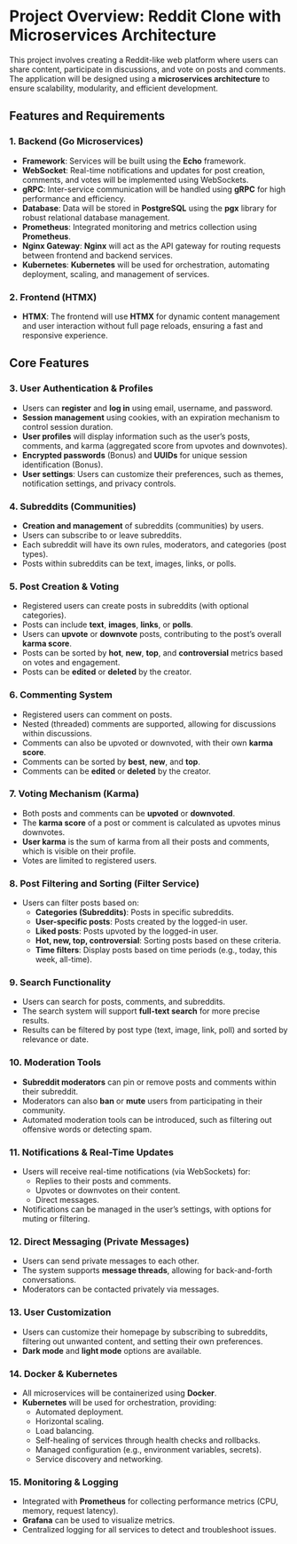 # Project Overview: Reddit Clone with Microservices Architecture

This project involves creating a Reddit-like web platform where users can share content, participate in discussions, and vote on posts and comments. The application will be designed using a **microservices architecture** to ensure scalability, modularity, and efficient development.

## Features and Requirements

### 1. Backend (Go Microservices)
- **Framework**: Services will be built using the **Echo** framework.
- **WebSocket**: Real-time notifications and updates for post creation, comments, and votes will be implemented using WebSockets.
- **gRPC**: Inter-service communication will be handled using **gRPC** for high performance and efficiency.
- **Database**: Data will be stored in **PostgreSQL** using the **pgx** library for robust relational database management.
- **Prometheus**: Integrated monitoring and metrics collection using **Prometheus**.
- **Nginx Gateway**: **Nginx** will act as the API gateway for routing requests between frontend and backend services.
- **Kubernetes**: **Kubernetes** will be used for orchestration, automating deployment, scaling, and management of services.

### 2. Frontend (HTMX)
- **HTMX**: The frontend will use **HTMX** for dynamic content management and user interaction without full page reloads, ensuring a fast and responsive experience.

## Core Features

### 3. User Authentication & Profiles
- Users can **register** and **log in** using email, username, and password.
- **Session management** using cookies, with an expiration mechanism to control session duration.
- **User profiles** will display information such as the user’s posts, comments, and karma (aggregated score from upvotes and downvotes).
- **Encrypted passwords** (Bonus) and **UUIDs** for unique session identification (Bonus).
- **User settings**: Users can customize their preferences, such as themes, notification settings, and privacy controls.

### 4. Subreddits (Communities)
- **Creation and management** of subreddits (communities) by users.
- Users can subscribe to or leave subreddits.
- Each subreddit will have its own rules, moderators, and categories (post types).
- Posts within subreddits can be text, images, links, or polls.

### 5. Post Creation & Voting
- Registered users can create posts in subreddits (with optional categories).
- Posts can include **text**, **images**, **links**, or **polls**.
- Users can **upvote** or **downvote** posts, contributing to the post’s overall **karma score**.
- Posts can be sorted by **hot**, **new**, **top**, and **controversial** metrics based on votes and engagement.
- Posts can be **edited** or **deleted** by the creator.

### 6. Commenting System
- Registered users can comment on posts.
- Nested (threaded) comments are supported, allowing for discussions within discussions.
- Comments can also be upvoted or downvoted, with their own **karma score**.
- Comments can be sorted by **best**, **new**, and **top**.
- Comments can be **edited** or **deleted** by the creator.

### 7. Voting Mechanism (Karma)
- Both posts and comments can be **upvoted** or **downvoted**.
- The **karma score** of a post or comment is calculated as upvotes minus downvotes.
- **User karma** is the sum of karma from all their posts and comments, which is visible on their profile.
- Votes are limited to registered users.

### 8. Post Filtering and Sorting (Filter Service)
- Users can filter posts based on:
  - **Categories (Subreddits)**: Posts in specific subreddits.
  - **User-specific posts**: Posts created by the logged-in user.
  - **Liked posts**: Posts upvoted by the logged-in user.
  - **Hot, new, top, controversial**: Sorting posts based on these criteria.
  - **Time filters**: Display posts based on time periods (e.g., today, this week, all-time).

### 9. Search Functionality
- Users can search for posts, comments, and subreddits.
- The search system will support **full-text search** for more precise results.
- Results can be filtered by post type (text, image, link, poll) and sorted by relevance or date.

### 10. Moderation Tools
- **Subreddit moderators** can pin or remove posts and comments within their subreddit.
- Moderators can also **ban** or **mute** users from participating in their community.
- Automated moderation tools can be introduced, such as filtering out offensive words or detecting spam.

### 11. Notifications & Real-Time Updates
- Users will receive real-time notifications (via WebSockets) for:
  - Replies to their posts and comments.
  - Upvotes or downvotes on their content.
  - Direct messages.
- Notifications can be managed in the user’s settings, with options for muting or filtering.

### 12. Direct Messaging (Private Messages)
- Users can send private messages to each other.
- The system supports **message threads**, allowing for back-and-forth conversations.
- Moderators can be contacted privately via messages.

### 13. User Customization
- Users can customize their homepage by subscribing to subreddits, filtering out unwanted content, and setting their own preferences.
- **Dark mode** and **light mode** options are available.

### 14. Docker & Kubernetes
- All microservices will be containerized using **Docker**.
- **Kubernetes** will be used for orchestration, providing:
  - Automated deployment.
  - Horizontal scaling.
  - Load balancing.
  - Self-healing of services through health checks and rollbacks.
  - Managed configuration (e.g., environment variables, secrets).
  - Service discovery and networking.

### 15. Monitoring & Logging
- Integrated with **Prometheus** for collecting performance metrics (CPU, memory, request latency).
- **Grafana** can be used to visualize metrics.
- Centralized logging for all services to detect and troubleshoot issues.
